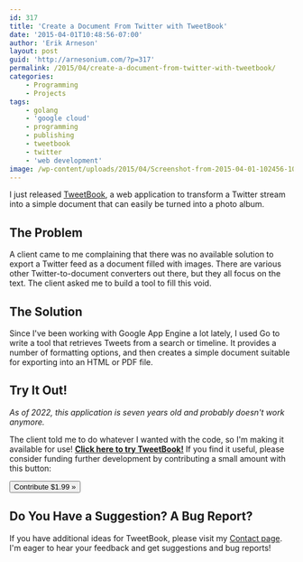 ```yaml
---
id: 317
title: 'Create a Document From Twitter with TweetBook'
date: '2015-04-01T10:48:56-07:00'
author: 'Erik Arneson'
layout: post
guid: 'http://arnesonium.com/?p=317'
permalink: /2015/04/create-a-document-from-twitter-with-tweetbook/
categories:
    - Programming
    - Projects
tags:
    - golang
    - 'google cloud'
    - programming
    - publishing
    - tweetbook
    - twitter
    - 'web development'
image: /wp-content/uploads/2015/04/Screenshot-from-2015-04-01-102456-1024x294.png    
---
```


I just released <a href="http://tweetbook.arnesonium.com/" title="TweetBook" target="_blank">TweetBook</a>, a web application to transform a Twitter stream into a simple document that can easily be turned into a photo album.
<!--more-->

<h2>The Problem</h2>
A client came to me complaining that there was no available solution to export a Twitter feed as a document filled with images. There are various other Twitter-to-document converters out there, but they all focus on the text. The client asked me to build a tool to fill this void.

<h2>The Solution</h2>
Since I've been working with Google App Engine a lot lately, I used Go to write a tool that retrieves Tweets from a search or timeline. It provides a number of formatting options, and then creates a simple document suitable for exporting into an HTML or PDF file.

<h2>Try It Out!</h2>

<em>As of 2022, this application is seven years old and probably doesn't work anymore.</em>

The client told me to do whatever I wanted with the code, so I'm making it available for use! <strong><a href="http://tweetbook.arnesonium.com/" title="TweetBook" target="_blank">Click here to try TweetBook!</a></strong> If you find it useful, please consider funding further development by contributing a small amount with this button:

<form action="https://www.paypal.com/cgi-bin/webscr" method="post" target="_top">
 <button type="submit" class="btn">Contribute $1.99 &raquo;</button><input type="hidden" name="cmd" value="_s-xclick"><input type="hidden" name="hosted_button_id" value="3PNSJJHRF9XWA">
 <img alt="" border="0" src="https://www.paypalobjects.com/en_US/i/scr/pixel.gif" width="1" height="1">
</form>

<h2>Do You Have a Suggestion? A Bug Report?</h2>
If you have additional ideas for TweetBook, please visit my <a href="http://arnesonium.com/contact/" title="Contact">Contact page</a>. I'm eager to hear your feedback and get suggestions and bug reports!
